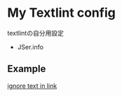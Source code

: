 # My Textlint config

textlintの自分用設定

- JSer.info

## Example

[ignore text in link](http://example.com)
